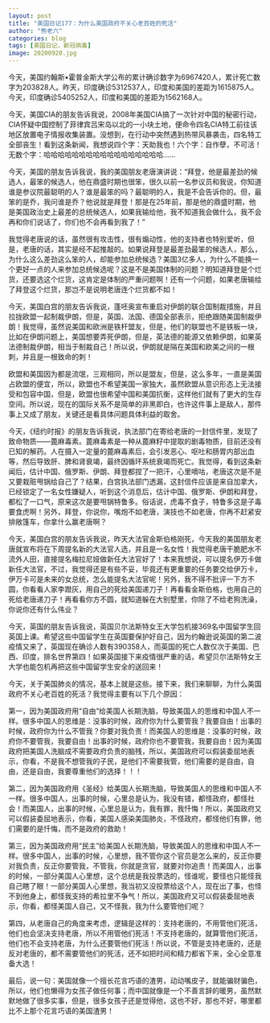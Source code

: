 ```yaml
---
layout: post
title: "美国日记177：为什么美国政府不关心老百姓的死活"
author: "熊老六"
categories: blog
tags: [美国日记，新冠病毒]
image: 20200920.jpg
---
```

今天，美国约翰斯•霍普金斯大学公布的累计确诊数字为6967420人，累计死亡数字为203828人。昨天，印度确诊5312537人，印度和美国的差距为1615875人。今天，印度确诊5405252人，印度和美国的差距为1562168人。

今天，美国CIA的朋友告诉我说，2008年美国CIA搞了一次针对中国的秘密行动，CIA怀疑中国控制了菲律宾吕宋岛以北的一小块土地，便命令四名CIA特工前往该地区放置电子情报收集装置。没想到，在行动中突然遇到热带风暴袭击，四名特工全部丧生！看到这条新闻，我想说四个字：天助我也！六个字：自作孽，不可活！无数个字：哈哈哈哈哈哈哈哈哈哈哈哈哈哈哈哈哈……

今天，美国的朋友告诉我说，我的美国朋友老唐演讲说：“拜登，他是最差劲的候选人，最笨的候选人，他在鼎盛时期也很笨，很久以前一名参议员和我说，你知道谁是参议院最聪明的人？谁是最笨的吗？最聪明的人，我是不会告诉你的。但，最笨的是乔，我问谁是乔？他说就是拜登！那是在25年前，那是他的鼎盛时期，他是美国政治史上最差的总统候选人，如果我输给他，我不知道我会做什么，我不会再和你们说话了，你们也不会再看到我了！”

我觉得老唐说的话，虽然很有攻击性，很有煽动性，他的支持者也特别爱听，但是，老唐的话，其实是经不起推敲的。如果说拜登是最差劲最笨的候选人，那么，为什么这么差劲这么笨的人，却能参加总统候选？美国3亿多人，为什么不能换一个更好一点的人来参加总统候选呢？这是不是美国体制的问题？明知道拜登是个烂货，还要选这个烂货，这肯定是体制的严重问题啊！还有一个问题，如果老唐输给了拜登这个烂货，那岂不是说明老唐连个烂货都不如！

今天，美国白宫的朋友告诉我说，蓬呸奥宣布重启对伊朗的联合国制裁措施，并且拉拢欧盟一起制裁伊朗，但是，英国、法国、德国全部表示，拒绝跟随美国制裁伊朗！我觉得，虽然说美国和欧洲是铁杆盟友，但是，他们的联盟也不是铁板一块，比如在伊朗问题上，美国想要弄死伊朗，但是，英法德的能源又依赖伊朗，如果英法德制裁伊朗，相当于制裁自己！所以说，伊朗就是隔在美国和欧美之间的一根刺，并且是一根致命的刺！

欧盟和美国因为都是流氓，三观相同，所以是盟友，但是，这么多年，一直是美国占欧盟的便宜，所以，欧盟也不希望美国一家独大，虽然欧盟从意识形态上无法接受和包容中国，但是，欧盟也很希望中国和美国抗衡，这样他们就有了更大的生存空间。所以说，现在的国际关系不是简单的非黑即白，也许这件事上是敌人，那件事上又成了朋友，关键还是看具体问题具体利益的取舍。

今天，《纽约时报》的朋友告诉我说，执法部门在寄给老唐的一封信件里，发现了致命物质——蓖麻毒素。蓖麻毒素是一种从蓖麻籽中提取的剧毒物质，目前还没有已知的解药。人在摄入一定量的蓖麻毒素后，会引发恶心、呕吐和肠胃内部出血等，然后导致肝、脾和肾衰竭，最终因循环系统衰竭而死亡。我觉得，看到这条新闻后，估计中国、俄罗斯、伊朗、拜登都捏了一把汗，心里嘀咕，老唐这次是不是又要栽赃甩锅给自己了？结果，白宫执法部门透漏，这封信件应该是来自加拿大，已经锁定了一名女性嫌疑人，听到这个消息后，估计中国、俄罗斯、伊朗和拜登，都松了一口气，原来这次是要甩锅特鲁多。俗话说，虎毒不食子，特鲁多这是子毒要食虎啊！另外，拜登，你说你，嘴炮不如老唐，演技也不如老唐，你再不赶紧安排敞篷车，你拿什么赢老唐啊？

今天，美国白宫的朋友告诉我说，昨天大法官金斯伯格刚死，今天我的美国朋友老唐就宣布将在下周提名新的大法官人选，并且是一名女性！我觉得老唐干脆肥水不流外人田，直接提名梅拉尼娅做新任大法官好了！本来我想说，可以提名伊万卡做新任大法官，不过，我觉得还是有些不妥，毕竟还有更重要的任务要交给伊万卡，伊万卡可是未来的女总统，怎么能提名大法官呢！另外，我不得不批评一下方不圆，你看看人家李蹬灰，用自己的死给美国递刀子！再看看金斯伯格，也用自己的死给老唐递刀子！再看看你方不圆，就知道躲在大别墅里，你除了不给老狗洗澡，你说你还有什么伟业？

今天，英国的朋友告诉我说，英国贝尔法斯特女王大学包机接369名中国留学生回英国上课。希望这些中国留学生在英国要保护好自己，因为约翰逊说英国的第二波疫情又来了，英国现在确诊人数有390358人，而英国的死亡人数仅次于美国、巴西、印度，排名世界第四！如果英国接下来疫情很严重的话，希望贝尔法斯特女王大学也能包机再把这些中国留学生安全的送回来！

今天，关于美国肺炎的情况，基本上就是这些。接下来，我们来聊聊，为什么美国政府不关心老百姓的死活？我觉得主要有以下几个原因：

第一，因为美国政府用“自由”给美国人长期洗脑，导致美国人的思维和中国人不一样。很多中国人的思维是：没事的时候，政府你为什么要管我？我要自由！出事的时候，政府你为什么不管我？你要对我负责！而美国人的思维是：没事的时候，政府你不要管我，我要自由！出事的时候，政府你也不要管我，我要自由！因为美国政府把美国人洗脑成不需要政府负责的脑残，所以，美国政府可以假装委屈地表示，你看，不是我不想管我的子民，是他们不需要我管，他们需要的是自由，自由，还是自由，我要尊重他们的选择！！！

第二，因为美国政府用《圣经》给美国人长期洗脑，导致美国人的思维和中国人不一样。很多中国人，出事的时候，心里总是认为，我没有错，都怪政府，都怪社会！而美国人，出事的时候，心里总是认为，我有罪，我忏悔！所以，美国政府又可以假装委屈地表示，你看，美国人感染美国肺炎，不怪政府，都怪他们有罪，他们需要的是忏悔，而不是政府的救助！

第三，因为美国政府用“民主”给美国人长期洗脑，导致美国人的思维和中国人不一样。很多中国人，出事的时候，心里想，我不管你这个官员是怎么来的，反正你要对我负责，反正你要管我，不管我，你就是贪官，就要对你追责！而美国人，出事的时候，一部分美国人心里想，这个总统是我投票选的，怪谁呢，要怪也只能怪我自己瞎了眼！一部分美国人心里想，我当初又没投票给这个人，现在出了事，也怪不到他身上，都怪我支持的希拉里不争气！所以，美国政府又可以假装委屈地表示，你看，都怪美国人自己，又不怪我，我为什么要管他们呢？

第四，从老唐自己的角度来考虑，逻辑是这样的：支持老唐的，不用管他们死活，他们也会坚决支持老唐，所以不用管他们死活！不支持老唐的，就算管他们死活，他们也不会支持老唐，为什么还要管他们死活！所以说，不管是支持老唐的，还是反对老唐的，都不需要管他们的死活，还不如把时间和精力都省下来，全心全意准备大选！

最后，说一句：美国就像一个擅长花言巧语的渣男，动动嘴皮子，就能骗财骗色，所以，他们也懒得为女孩子做任何事；而中国就像是一个不善言辞的暖男，虽然默默地做了很多实事，但是，很多女孩子还是觉得他，这也不好，那也不好，哪里都比不上那个花言巧语的美国渣男！​​​​